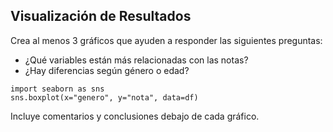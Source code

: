 <h2>
    <a id="visualizacion-proyecto" class="anchor" href="#visualizacion-proyecto" aria-hidden="true">
        <span aria-hidden="true" class="octicon octicon-link"></span>
    </a>Visualización de Resultados
</h2>
<p>Crea al menos 3 gráficos que ayuden a responder las siguientes preguntas:</p>
<ul>
    <li>¿Qué variables están más relacionadas con las notas?</li>
    <li>¿Hay diferencias según género o edad?</li>
</ul>

<pre><code>import seaborn as sns
sns.boxplot(x="genero", y="nota", data=df)</code></pre>

<p>Incluye comentarios y conclusiones debajo de cada gráfico.</p>